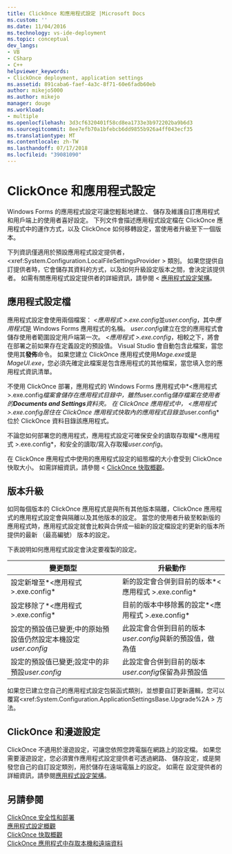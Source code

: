 ```yaml
---
title: ClickOnce 和應用程式設定 |Microsoft Docs
ms.custom: ''
ms.date: 11/04/2016
ms.technology: vs-ide-deployment
ms.topic: conceptual
dev_langs:
- VB
- CSharp
- C++
helpviewer_keywords:
- ClickOnce deployment, application settings
ms.assetid: 891caba6-faef-4a3c-8f71-60e6fadb60eb
author: mikejo5000
ms.author: mikejo
manager: douge
ms.workload:
- multiple
ms.openlocfilehash: 3d3cf6320401f58cd8ea1733e3b972202ba9b6d3
ms.sourcegitcommit: 8ee7efb70a1bfebcb6dd9855b926a4ff043ecf35
ms.translationtype: MT
ms.contentlocale: zh-TW
ms.lasthandoff: 07/17/2018
ms.locfileid: "39081090"
---
```

# <a name="clickonce-and-application-settings"></a>ClickOnce 和應用程式設定
Windows Forms 的應用程式設定可讓您輕鬆地建立、 儲存及維護自訂應用程式和用戶端上的使用者喜好設定。 下列文件會描述應用程式設定檔在 ClickOnce 應用程式中的運作方式，以及 ClickOnce 如何移轉設定，當使用者升級至下一個版本。  
  
 下列資訊僅適用於預設應用程式設定提供者， \<xref:System.Configuration.LocalFileSettingsProvider > 類別。 如果您提供自訂提供者時，它會儲存其資料的方式，以及如何升級設定版本之間，會決定該提供者。 如需有關應用程式設定提供者的詳細資訊，請參閱 <<c0> [ 應用程式設定架構](/dotnet/framework/winforms/advanced/application-settings-architecture)。  
  
## <a name="application-settings-files"></a>應用程式設定檔  
 應用程式設定會使用兩個檔案： *\<應用程式 >.exe.config*並*user.config*，其中*應用程式*是 Windows Forms 應用程式的名稱。 *user.config*建立在您的應用程式會儲存使用者範圍設定用戶端第一次。 *\<應用程式 >.exe.config*，相較之下，將會在部署之前如果存在定義設定的預設值。 Visual Studio 會自動包含此檔案，當您使用其**發佈**命令。 如果您建立 ClickOnce 應用程式使用*Mage.exe*或是*MageUI.exe*，您必須先確定此檔案是包含應用程式的其他檔案，當您填入您的應用程式資訊清單。  
  
 不使用 ClickOnce 部署，應用程式的 Windows Forms 應用程式中*\<應用程式 >.exe.config*檔案會儲存在應用程式目錄中，雖然*user.config*儲存檔案在使用者的**Documents and Settings**資料夾。 在 ClickOnce 應用程式中， *\<應用程式 >.exe.config*居住在 ClickOnce 應用程式快取內的應用程式目錄並*user.config*位於 ClickOnce 資料目錄該應用程式。  
  
 不論您如何部署您的應用程式，應用程式設定可確保安全的讀取存取權*\<應用程式 >.exe.config*，和安全的讀取/寫入存取權*user.config*。  
  
 在 ClickOnce 應用程式中使用的應用程式設定的組態檔的大小會受到 ClickOnce 快取大小。 如需詳細資訊，請參閱 < [ClickOnce 快取概觀](../deployment/clickonce-cache-overview.md)。  
  
## <a name="version-upgrades"></a>版本升級  
 如同每個版本的 ClickOnce 應用程式是與所有其他版本隔離，ClickOnce 應用程式的應用程式設定會與隔離以及其他版本的設定。 當您的使用者升級至較新版的應用程式時，應用程式設定就會比較與合併成一組新的設定檔設定的更新的版本所提供的最新 （最高編號） 版本的設定。  
  
 下表說明如何應用程式設定會決定要複製的設定。  
  
|變更類型|升級動作|  
|--------------------|--------------------|  
|設定新增至*\<應用程式 >.exe.config*|新的設定會合併到目前的版本*\<應用程式 >.exe.config*|  
|設定移除了*\<應用程式 >.exe.config*|目前的版本中移除舊的設定*\<應用程式 >.exe.config*|  
|設定的預設值已變更;中的原始預設值仍然設定本機設定*user.config*|此設定會合併到目前的版本*user.config*與新的預設值，做為值|  
|設定的預設值已變更;設定中的非預設*user.config*|此設定會合併到目前的版本*user.config*保留為非預設值|  
  
如果您已建立您自己的應用程式設定包裝函式類別，並想要自訂更新邏輯，您可以覆寫\<xref:System.Configuration.ApplicationSettingsBase.Upgrade%2A > 方法。  
  
## <a name="clickonce-and-roaming-settings"></a>ClickOnce 和漫遊設定  
 ClickOnce 不適用於漫遊設定，可讓您依照您跨電腦在網路上的設定檔。 如果您需要漫遊設定，您必須實作應用程式設定提供者可透過網路、 儲存設定，或是開發您自己的自訂設定類別，用於儲存在遠端電腦上的設定。 如需在 設定提供者的詳細資訊，請參閱[應用程式設定架構](/dotnet/framework/winforms/advanced/application-settings-architecture)。  
  
## <a name="see-also"></a>另請參閱  
 [ClickOnce 安全性和部署](../deployment/clickonce-security-and-deployment.md)   
 [應用程式設定概觀](/dotnet/framework/winforms/advanced/application-settings-overview)   
 [ClickOnce 快取概觀](../deployment/clickonce-cache-overview.md)   
 [ClickOnce 應用程式中存取本機和遠端資料](../deployment/accessing-local-and-remote-data-in-clickonce-applications.md)